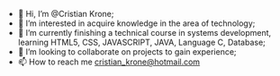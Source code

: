 - 👋 Hi, I’m @Cristian Krone;
- 👀 I’m interested in acquire knowledge in the area of technology;
- 🌱 I’m currently finishing a technical course in systems development, learning HTML5, CSS, JAVASCRIPT, JAVA, Language C, Database;
- 💞️ I’m looking to collaborate on projects to gain experience;
- 📫 How to reach me cristian_krone@hotmail.com

<!---
CKrone/CKrone is a ✨ special ✨ repository because its `README.md` (this file) appears on your GitHub profile.
You can click the Preview link to take a look at your changes.
--->
